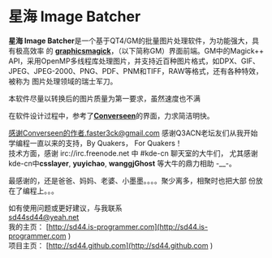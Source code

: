 星海 Image Batcher
==========
**星海 Image Batcher**是一个基于QT4/GM的批量图片处理软件，为功能强大，具有极高效率
的 [**graphicsmagick**](http://www.graphicsmagick.org/)，（以下简称GM）界面前端。GM中的Magick++
API，采用OpenMP多线程库处理图片，并支持近百种图片格式，如DPX、GIF、
JPEG、JPEG-2000、PNG、PDF、PNM和TIFF，RAW等格式，还有各种特效，被称为
图片处理领域的瑞士军刀。   

本软件尽量以转换后的图片质量为第一要求，虽然速度也不满


在软件设计过程中，参考了[**Converseen**](http://converseen.sf.net)的界面，力求简洁明快。

感谢Converseen的作者.faster3ck@gmail.com
感谢Q3ACN老坛友们从我开始学编程一直以来的支持，By Quakers， For Quakers！  
技术方面，感谢 irc://irc.freenode.net 中 #kde-cn 聊天室的大牛们， 
尤其感谢kde-cn中**csslayer**, **yuyichao**, **wanggjGhost** 等大牛的鼎力相助 -__-。

最感谢的，还是爸爸、妈妈、老婆、小墨墨。。。。聚少离多，相聚时也把大部
份放在了编程上。。。    

如有使用问题或更好建议，与我联系    
<sd44sd44@yeah.net>    
我的主页：  [http://sd44.is-programmer.com](http://sd44.is-programmer.com )    
项目主页：  [http://sd44.github.com](http://sd44.github.com )    

